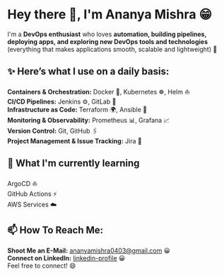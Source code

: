 # Hey there 👋, I'm Ananya Mishra 😁

I'm a **DevOps enthusiast** who loves **automation, building pipelines, deploying apps, and exploring new DevOps tools and technologies** (everything that makes applications smooth, scalable and lightweight) 🚀


## ✨ Here’s what I use on a daily basis:  

 **Containers & Orchestration:** Docker 🐳, Kubernetes ☸️, Helm ⛵  
 **CI/CD Pipelines:** Jenkins ⚙️, GitLab 🦊  
 **Infrastructure as Code:** Terraform 🌍, Ansible 🤖  
 **Monitoring & Observability:** Prometheus 📊, Grafana 📈  
 **Version Control:** Git, GitHub 🖇️  
 **Project Management & Issue Tracking:** Jira 📝


## 🌱 What I'm currently learning

 ArgoCD ⛵  
 GitHub Actions ⚡  
 AWS Services ☁️


## 📫 How To Reach Me:

 **Shoot Me an E-Mail:** [ananyamishra0403@gmail.com](mailto:ananyamishra0403@gmail.com)  😀  
 **Connect on LinkedIn:** [linkedin-profile](https://www.linkedin.com/in/ananya-mishra-3351272b5-devops/)  😀  
 Feel free to connect! 😄 

